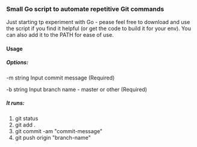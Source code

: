### Small Go script to automate repetitive Git commands

Just starting tp experiment with Go - pease feel free to download and use the script if you find it helpful (or get the code to build it for your env).
You can also add it to the PATH for ease of use.

#### Usage

##### Options:

-m string
Input commit message (Required)

-b string
Input branch name - master or other (Required)

##### It runs:

1. git status
2. git add .
3. git commit -am "commit-message"
4. git push origin "branch-name"
